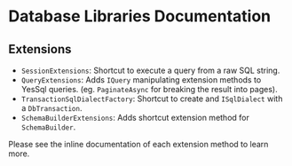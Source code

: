 # Database Libraries Documentation



## Extensions

- `SessionExtensions`: Shortcut to execute a query from a raw SQL string.
- `QueryExtensions`: Adds `IQuery` manipulating extension methods to YesSql queries. (eg. `PaginateAsync` for breaking the result into pages).
- `TransactionSqlDialectFactory`: Shortcut to create and `ISqlDialect` with a `DbTransaction`.
- `SchemaBuilderExtensions`: Adds shortcut extension method for `SchemaBuilder`.

Please see the inline documentation of each extension method to learn more.
